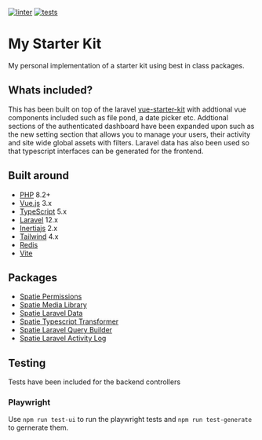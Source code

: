 [![linter](https://github.com/jamesdordoy/starter-kit/actions/workflows/lint.yml/badge.svg)](https://github.com/jamesdordoy/starter-kit/actions/workflows/lint.yml)
[![tests](https://github.com/jamesdordoy/starter-kit/actions/workflows/tests.yml/badge.svg)](https://github.com/jamesdordoy/starter-kit/actions/workflows/tests.yml)

# My Starter Kit

My personal implementation of a starter kit using best in class packages.

## Whats included?
This has been built on top of the laravel [vue-starter-kit](https://github.com/laravel/vue-starter-kit) with addtional vue components included such as file pond, a date picker etc. Addtional sections of the authenticated dashboard have been expanded upon such as the new setting section that allows you to manage your users, their activity and site wide global assets with filters. Laravel data has also been used so that typescript interfaces can be generated for the frontend.

## Built around
* [PHP](https://www.php.net/releases/8.2/en.php) 8.2+
* [Vue.js](https://vuejs.org/) 3.x
* [TypeScript](https://www.typescriptlang.org/) 5.x
* [Laravel](http://laravel.com/docs/) 12.x
* [Inertiajs](https://inertiajs.com/) 2.x
* [Tailwind](https://tailwindcss.com/) 4.x
* [Redis](https://redis.io/)
* [Vite](https://vitejs.dev/)

## Packages
* [Spatie Permissions](https://spatie.be/docs/laravel-permission/)
* [Spatie Media Library](https://spatie.be/docs/laravel-medialibrary/)
* [Spatie Laravel Data](https://spatie.be/docs/laravel-data/)
* [Spatie Typescript Transformer](https://spatie.be/docs/typescript-transformer/)
* [Spatie Laravel Query Builder](https://spatie.be/docs/laravel-query-builder/)
* [Spatie Laravel Activity Log](https://spatie.be/docs/laravel-activitylog/)

## Testing
Tests have been included for the backend controllers


### Playwright
Use `npm run test-ui` to run the playwright tests and `npm run test-generate` to gernerate them.


